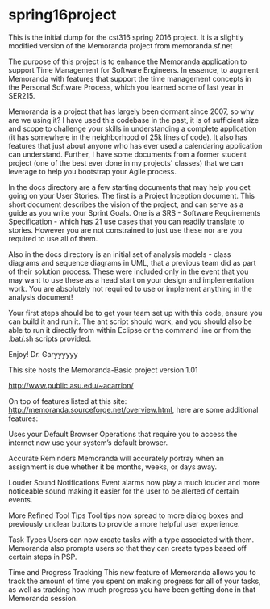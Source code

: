 # spring16project
This is the initial dump for the cst316 spring 2016 project. It is a slightly modified version of the Memoranda project from memoranda.sf.net

The purpose of this project is to enhance the Memoranda application to support Time Management for Software Engineers. In essence, to augment Memoranda with features that support the time management concepts in the Personal Software Process, which you learned some of last year in SER215.

Memoranda is a project that has largely been dormant since 2007, so why are we using it? I have used this codebase in the past, it is of sufficient size and scope to challenge your skills in understanding a complete application (it has somewhere in the neighborhood of 25k lines of code). It also has features that just about anyone who has ever used a calendaring application can understand. Further, I have some documents from a former student project (one of the best ever done in my projects' classes) that we can leverage to help you bootstrap your Agile process.

In the docs directory are a few starting documents that may help you get going on your User Stories. The first is a Project Inception document. This short document describes the vision of the project, and can serve as a guide as you write your Sprint Goals. One is a SRS - Software Requirements Specification - which has 21 use cases that you can readily translate to stories. However you are not constrained to just use these nor are you required to use all of them. 

Also in the docs directory is an initial set of analysis models - class diagrams and sequence diagrams in UML, that a previous team did as part of their solution process. These were included only in the event that you may want to use these as a head start on your design and implementation work. You are absolutely not required to use or implement anything in the analysis document!

Your first steps should be to get your team set up with this code, ensure you can build it and run it. The ant script should work, and you should also be able to run it directly from within Eclipse or the command line or from the .bat/.sh scripts provided.

Enjoy!
Dr. Garyyyyyy

This site hosts the Memoranda-Basic project version 1.01

http://www.public.asu.edu/~acarrion/

On top of features listed at this site: http://memoranda.sourceforge.net/overview.html, here are some additional features:

Uses your Default Browser
Operations that require you to access the internet now use your system’s default browser.

Accurate Reminders
Memoranda will accurately portray when an assignment is due whether it be months, weeks, or days away.

Louder Sound Notifications
Event alarms now play a much louder and more noticeable sound making it easier for the user to be alerted of certain events.

More Refined Tool Tips
Tool tips now spread to more dialog boxes and previously unclear buttons to provide a more helpful user experience.

Task Types
Users can now create tasks with a type associated with them. Memoranda also prompts users so that they can create types based off certain steps in PSP.
 
Time and Progress Tracking
This new feature of Memoranda allows you to track the amount of time you spent on making progress for all of your tasks, as well as tracking how much progress you have been getting done in that Memoranda session.
